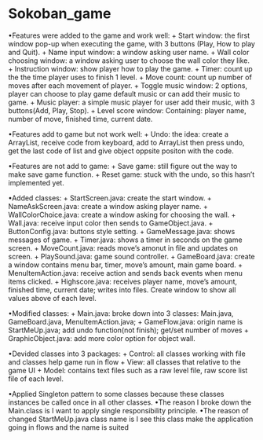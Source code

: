 # Sokoban_game

•Features were added to the game and work well: 
    + Start window: the first window pop-up when executing the game, with 3 buttons (Play, How to play and Quit).
    + Name input window: a window asking user name.
    + Wall color choosing window: a window asking user to choose the wall color they like.
    + Instruction window: show player how to play the game.
    + Timer: count up the the time player uses to finish 1 level.
    + Move count: count up number of moves after each movement of player.
    + Toggle music window: 2 options, player can choose to play game default music or can add their music to game.
    + Music player: a simple music player for user add their music, with 3 buttons(Add, Play, Stop).
    + Level score window: Containing: player name, number of move, finished  time, current date.

•Features add to game but not work well:
    + Undo: the idea: create a ArrayList, receive code from keyboard, add to ArrayList then press undo, get the last code of list and give object oppsite positon with the code.

•Features are not add to game:
    + Save game: still figure out the way to make save game function.
    + Reset game: stuck with the undo, so this hasn’t implemented yet.

•Added classes:
    + StartScreen.java: create the start window.
    + NameAskScreen.java: create a window asking player name.
    + WallColorChoice.java: create a window asking for choosing the wall.
    + Wall.java: receive input color then sends to GameObject.java.
    + ButtonConfig.java: buttons style setting.
    + GameMessage.java: shows messages of game.
    + Timer.java: shows a timer in seconds on the game screen.
    + MoveCount.java: reads move’s amonut in file and updates on screen.
    + PlaySound.java: game sound controller.
    + GameBoard.java: create a window contains menu bar, timer, move’s amount, main game board.
    + MenuItemAction.java: receive action and sends back events when menu items clicked.
    + Highscore.java: receives player name, move’s amount, finished time, current date; writes into files. Create window to show all values above of each level.

•Modified classes:
    + Main.java: broke down into 3 classes: Main.java, GameBoard.java, MenuItemAction.java; 
    + GameFlow.java: origin name is StartMeUp.java; add undo function(not finish); get/set number of moves
    + GraphicObject.java: add more color option for object wall.

•Devided classes into 3 packages:
    + Control: all classes working with file and classes help game run in flow
    + View: all classes that relative to the game UI
    + Model: contains text files such as a raw level file, raw score list file of each level.

•Applied Singleton pattern to some classes because these classes instances be called once in all other classes.
•The reason I broke down the Main.class is I want to apply single responsibility principle.
•The reason of changed StartMeUp.java class name is I see this class make the application going in flows and the name is suited
